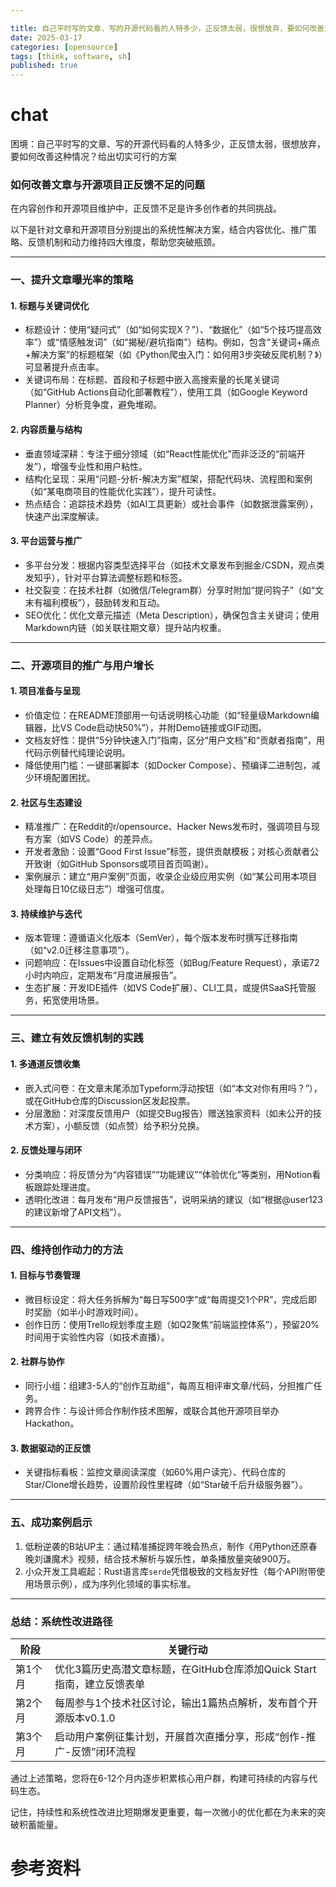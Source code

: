 ```yaml
---

title: 自己平时写的文章、写的开源代码看的人特多少，正反馈太弱，很想放弃，要如何改善这种情况？给出切实可行的方案
date: 2025-03-17
categories: [opensource]
tags: [think, software, sh]
published: true
---
```






# chat

困境：自己平时写的文章、写的开源代码看的人特多少，正反馈太弱，很想放弃，要如何改善这种情况？给出切实可行的方案

### 如何改善文章与开源项目正反馈不足的问题

在内容创作和开源项目维护中，正反馈不足是许多创作者的共同挑战。

以下是针对文章和开源项目分别提出的系统性解决方案，结合内容优化、推广策略、反馈机制和动力维持四大维度，帮助您突破瓶颈。

---

### 一、提升文章曝光率的策略

#### 1. 标题与关键词优化
- 标题设计：使用“疑问式”（如“如何实现X？”）、“数据化”（如“5个技巧提高效率”）或“情感触发词”（如“揭秘/避坑指南”）结构。例如，包含“关键词+痛点+解决方案”的标题框架（如《Python爬虫入门：如何用3步突破反爬机制？》）可显著提升点击率。
- 关键词布局：在标题、首段和子标题中嵌入高搜索量的长尾关键词（如“GitHub Actions自动化部署教程”），使用工具（如Google Keyword Planner）分析竞争度，避免堆砌。

#### 2. 内容质量与结构
- 垂直领域深耕：专注于细分领域（如“React性能优化”而非泛泛的“前端开发”），增强专业性和用户粘性。
- 结构化呈现：采用“问题-分析-解决方案”框架，搭配代码块、流程图和案例（如“某电商项目的性能优化实践”），提升可读性。
- 热点结合：追踪技术趋势（如AI工具更新）或社会事件（如数据泄露案例），快速产出深度解读。

#### 3. 平台运营与推广
- 多平台分发：根据内容类型选择平台（如技术文章发布到掘金/CSDN，观点类发知乎），针对平台算法调整标题和标签。
- 社交裂变：在技术社群（如微信/Telegram群）分享时附加“提问钩子”（如“文末有福利模板”），鼓励转发和互动。
- SEO优化：优化文章元描述（Meta Description），确保包含主关键词；使用Markdown内链（如关联往期文章）提升站内权重。

---

### 二、开源项目的推广与用户增长

#### 1. 项目准备与呈现
- 价值定位：在README顶部用一句话说明核心功能（如“轻量级Markdown编辑器，比VS Code启动快50%”），并附Demo链接或GIF动图。
- 文档友好性：提供“5分钟快速入门”指南，区分“用户文档”和“贡献者指南”，用代码示例替代纯理论说明。
- 降低使用门槛：一键部署脚本（如Docker Compose）、预编译二进制包，减少环境配置困扰。

#### 2. 社区与生态建设
- 精准推广：在Reddit的r/opensource、Hacker News发布时，强调项目与现有方案（如VS Code）的差异点。
- 开发者激励：设置“Good First Issue”标签，提供贡献模板；对核心贡献者公开致谢（如GitHub Sponsors或项目首页鸣谢）。
- 案例展示：建立“用户案例”页面，收录企业级应用实例（如“某公司用本项目处理每日10亿级日志”）增强可信度。

#### 3. 持续维护与迭代
- 版本管理：遵循语义化版本（SemVer），每个版本发布时撰写迁移指南（如“v2.0迁移注意事项”）。
- 问题响应：在Issues中设置自动化标签（如Bug/Feature Request），承诺72小时内响应，定期发布“月度进展报告”。
- 生态扩展：开发IDE插件（如VS Code扩展）、CLI工具，或提供SaaS托管服务，拓宽使用场景。

---

### 三、建立有效反馈机制的实践

#### 1. 多通道反馈收集
- 嵌入式问卷：在文章末尾添加Typeform浮动按钮（如“本文对你有用吗？”），或在GitHub仓库的Discussion区发起投票。
- 分层激励：对深度反馈用户（如提交Bug报告）赠送独家资料（如未公开的技术方案），小额反馈（如点赞）给予积分兑换。

#### 2. 反馈处理与闭环
- 分类响应：将反馈分为“内容错误”“功能建议”“体验优化”等类别，用Notion看板跟踪处理进度。
- 透明化改进：每月发布“用户反馈报告”，说明采纳的建议（如“根据@user123的建议新增了API文档”）。

---

### 四、维持创作动力的方法

#### 1. 目标与节奏管理
- 微目标设定：将大任务拆解为“每日写500字”或“每周提交1个PR”，完成后即时奖励（如半小时游戏时间）。
- 创作日历：使用Trello规划季度主题（如Q2聚焦“前端监控体系”），预留20%时间用于实验性内容（如技术直播）。

#### 2. 社群与协作
- 同行小组：组建3-5人的“创作互助组”，每周互相评审文章/代码，分担推广任务。
- 跨界合作：与设计师合作制作技术图解，或联合其他开源项目举办Hackathon。

#### 3. 数据驱动的正反馈
- 关键指标看板：监控文章阅读深度（如60%用户读完）、代码仓库的Star/Clone增长趋势，设置阶段性里程碑（如“Star破千后升级服务器”）。

---

### 五、成功案例启示

1. 低粉逆袭的B站UP主：通过精准捕捉跨年晚会热点，制作《用Python还原春晚刘谦魔术》视频，结合技术解析与娱乐性，单条播放量突破900万。
2. 小众开发工具崛起：Rust语言库`serde`凭借极致的文档友好性（每个API附带使用场景示例），成为序列化领域的事实标准。

---

### 总结：系统性改进路径

| 阶段       | 关键行动                                                                 |
|------------|--------------------------------------------------------------------------|
| 第1个月 | 优化3篇历史高潜文章标题，在GitHub仓库添加Quick Start指南，建立反馈表单    |
| 第2个月 | 每周参与1个技术社区讨论，输出1篇热点解析，发布首个开源版本v0.1.0         |
| 第3个月 | 启动用户案例征集计划，开展首次直播分享，形成“创作-推广-反馈”闭环流程     |


通过上述策略，您将在6-12个月内逐步积累核心用户群，构建可持续的内容与代码生态。

记住，持续性和系统性改进比短期爆发更重要，每一次微小的优化都在为未来的突破积蓄能量。


# 参考资料

